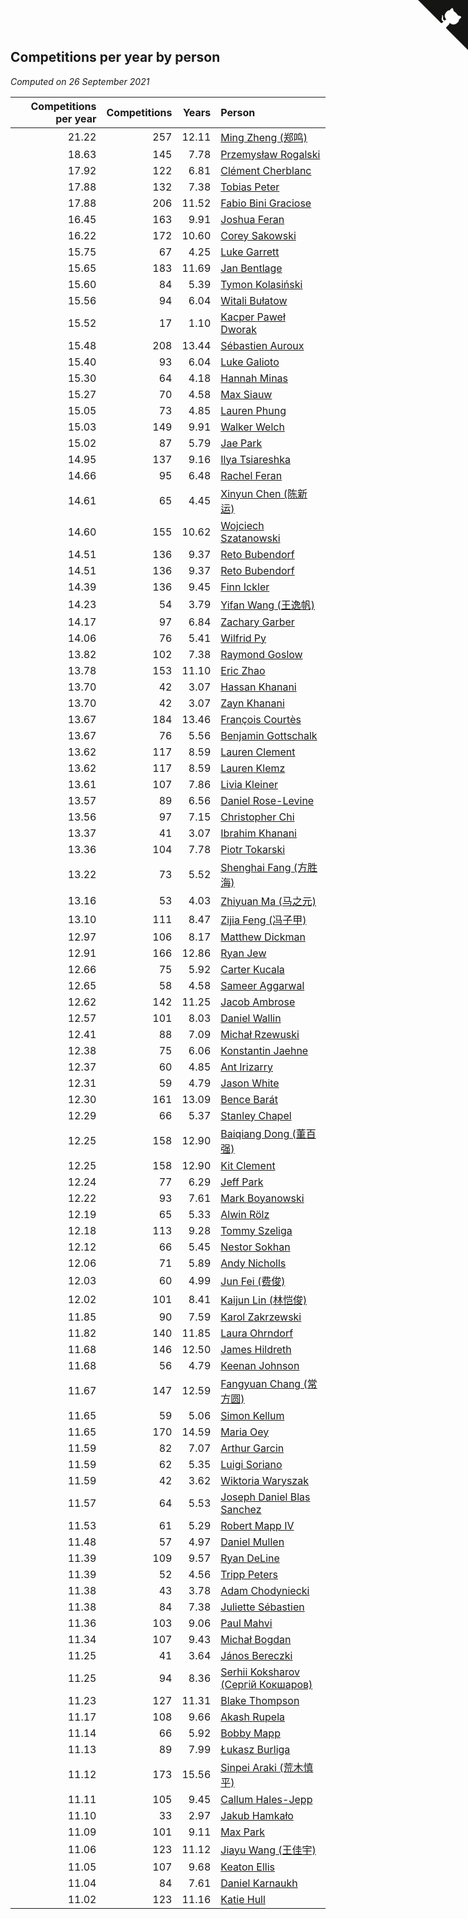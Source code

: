 ## Competitions per year by person

*Computed on 26 September 2021*

| Competitions per year | Competitions | Years | Person |
| ---: | ---: | ---: | :--- |
| 21.22 | 257 | 12.11 | [Ming Zheng (郑鸣)](https://www.worldcubeassociation.org/persons/2009ZHEN11) |
| 18.63 | 145 | 7.78 | [Przemysław Rogalski](https://www.worldcubeassociation.org/persons/2013ROGA02) |
| 17.92 | 122 | 6.81 | [Clément Cherblanc](https://www.worldcubeassociation.org/persons/2014CHER05) |
| 17.88 | 132 | 7.38 | [Tobias Peter](https://www.worldcubeassociation.org/persons/2014PETE03) |
| 17.88 | 206 | 11.52 | [Fabio Bini Graciose](https://www.worldcubeassociation.org/persons/2010GRAC02) |
| 16.45 | 163 | 9.91 | [Joshua Feran](https://www.worldcubeassociation.org/persons/2011FERA01) |
| 16.22 | 172 | 10.60 | [Corey Sakowski](https://www.worldcubeassociation.org/persons/2011SAKO01) |
| 15.75 | 67 | 4.25 | [Luke Garrett](https://www.worldcubeassociation.org/persons/2017GARR05) |
| 15.65 | 183 | 11.69 | [Jan Bentlage](https://www.worldcubeassociation.org/persons/2010BENT01) |
| 15.60 | 84 | 5.39 | [Tymon Kolasiński](https://www.worldcubeassociation.org/persons/2016KOLA02) |
| 15.56 | 94 | 6.04 | [Witali Bułatow](https://www.worldcubeassociation.org/persons/2015BUAT01) |
| 15.52 | 17 | 1.10 | [Kacper Paweł Dworak](https://www.worldcubeassociation.org/persons/2020DWOR01) |
| 15.48 | 208 | 13.44 | [Sébastien Auroux](https://www.worldcubeassociation.org/persons/2008AURO01) |
| 15.40 | 93 | 6.04 | [Luke Galioto](https://www.worldcubeassociation.org/persons/2015GALI02) |
| 15.30 | 64 | 4.18 | [Hannah Minas](https://www.worldcubeassociation.org/persons/2017MINA04) |
| 15.27 | 70 | 4.58 | [Max Siauw](https://www.worldcubeassociation.org/persons/2017SIAU02) |
| 15.05 | 73 | 4.85 | [Lauren Phung](https://www.worldcubeassociation.org/persons/2016PHUN02) |
| 15.03 | 149 | 9.91 | [Walker Welch](https://www.worldcubeassociation.org/persons/2011WELC01) |
| 15.02 | 87 | 5.79 | [Jae Park](https://www.worldcubeassociation.org/persons/2015PARK24) |
| 14.95 | 137 | 9.16 | [Ilya Tsiareshka](https://www.worldcubeassociation.org/persons/2012TERE01) |
| 14.66 | 95 | 6.48 | [Rachel Feran](https://www.worldcubeassociation.org/persons/2015FERA01) |
| 14.61 | 65 | 4.45 | [Xinyun Chen (陈新运)](https://www.worldcubeassociation.org/persons/2017CHEN36) |
| 14.60 | 155 | 10.62 | [Wojciech Szatanowski](https://www.worldcubeassociation.org/persons/2011SZAT01) |
| 14.51 | 136 | 9.37 | [Reto Bubendorf](https://www.worldcubeassociation.org/persons/2012BUBE01) |
| 14.51 | 136 | 9.37 | [Reto Bubendorf](https://www.worldcubeassociation.org/persons/2012BUBE01) |
| 14.39 | 136 | 9.45 | [Finn Ickler](https://www.worldcubeassociation.org/persons/2012ICKL01) |
| 14.23 | 54 | 3.79 | [Yifan Wang (王逸帆)](https://www.worldcubeassociation.org/persons/2017WANY29) |
| 14.17 | 97 | 6.84 | [Zachary Garber](https://www.worldcubeassociation.org/persons/2014GARB01) |
| 14.06 | 76 | 5.41 | [Wilfrid Py](https://www.worldcubeassociation.org/persons/2016PYWI01) |
| 13.82 | 102 | 7.38 | [Raymond Goslow](https://www.worldcubeassociation.org/persons/2014GOSL01) |
| 13.78 | 153 | 11.10 | [Eric Zhao](https://www.worldcubeassociation.org/persons/2010ZHAO19) |
| 13.70 | 42 | 3.07 | [Hassan Khanani](https://www.worldcubeassociation.org/persons/2018KHAN26) |
| 13.70 | 42 | 3.07 | [Zayn Khanani](https://www.worldcubeassociation.org/persons/2018KHAN28) |
| 13.67 | 184 | 13.46 | [François Courtès](https://www.worldcubeassociation.org/persons/2008COUR01) |
| 13.67 | 76 | 5.56 | [Benjamin Gottschalk](https://www.worldcubeassociation.org/persons/2016GOTT01) |
| 13.62 | 117 | 8.59 | [Lauren Clement](https://www.worldcubeassociation.org/persons/2013KLEM01) |
| 13.62 | 117 | 8.59 | [Lauren Klemz](https://www.worldcubeassociation.org/persons/2013KLEM01) |
| 13.61 | 107 | 7.86 | [Livia Kleiner](https://www.worldcubeassociation.org/persons/2013KLEI03) |
| 13.57 | 89 | 6.56 | [Daniel Rose-Levine](https://www.worldcubeassociation.org/persons/2015ROSE01) |
| 13.56 | 97 | 7.15 | [Christopher Chi](https://www.worldcubeassociation.org/persons/2014CHIC01) |
| 13.37 | 41 | 3.07 | [Ibrahim Khanani](https://www.worldcubeassociation.org/persons/2018KHAN27) |
| 13.36 | 104 | 7.78 | [Piotr Tokarski](https://www.worldcubeassociation.org/persons/2013TOKA01) |
| 13.22 | 73 | 5.52 | [Shenghai Fang (方胜海)](https://www.worldcubeassociation.org/persons/2016FANG01) |
| 13.16 | 53 | 4.03 | [Zhiyuan Ma (马之元)](https://www.worldcubeassociation.org/persons/2017MAZH04) |
| 13.10 | 111 | 8.47 | [Zijia Feng (冯子甲)](https://www.worldcubeassociation.org/persons/2013FENG02) |
| 12.97 | 106 | 8.17 | [Matthew Dickman](https://www.worldcubeassociation.org/persons/2013DICK01) |
| 12.91 | 166 | 12.86 | [Ryan Jew](https://www.worldcubeassociation.org/persons/2008JEWR01) |
| 12.66 | 75 | 5.92 | [Carter Kucala](https://www.worldcubeassociation.org/persons/2015KUCA01) |
| 12.65 | 58 | 4.58 | [Sameer Aggarwal](https://www.worldcubeassociation.org/persons/2017AGGA01) |
| 12.62 | 142 | 11.25 | [Jacob Ambrose](https://www.worldcubeassociation.org/persons/2010AMBR01) |
| 12.57 | 101 | 8.03 | [Daniel Wallin](https://www.worldcubeassociation.org/persons/2013WALL03) |
| 12.41 | 88 | 7.09 | [Michał Rzewuski](https://www.worldcubeassociation.org/persons/2014RZEW01) |
| 12.38 | 75 | 6.06 | [Konstantin Jaehne](https://www.worldcubeassociation.org/persons/2015JAEH01) |
| 12.37 | 60 | 4.85 | [Ant Irizarry](https://www.worldcubeassociation.org/persons/2016IRIZ02) |
| 12.31 | 59 | 4.79 | [Jason White](https://www.worldcubeassociation.org/persons/2016WHIT16) |
| 12.30 | 161 | 13.09 | [Bence Barát](https://www.worldcubeassociation.org/persons/2008BARA01) |
| 12.29 | 66 | 5.37 | [Stanley Chapel](https://www.worldcubeassociation.org/persons/2016CHAP04) |
| 12.25 | 158 | 12.90 | [Baiqiang Dong (董百强)](https://www.worldcubeassociation.org/persons/2008DONG06) |
| 12.25 | 158 | 12.90 | [Kit Clement](https://www.worldcubeassociation.org/persons/2008CLEM01) |
| 12.24 | 77 | 6.29 | [Jeff Park](https://www.worldcubeassociation.org/persons/2015PARK08) |
| 12.22 | 93 | 7.61 | [Mark Boyanowski](https://www.worldcubeassociation.org/persons/2014BOYA01) |
| 12.19 | 65 | 5.33 | [Alwin Rölz](https://www.worldcubeassociation.org/persons/2016ROLZ01) |
| 12.18 | 113 | 9.28 | [Tommy Szeliga](https://www.worldcubeassociation.org/persons/2012SZEL01) |
| 12.12 | 66 | 5.45 | [Nestor Sokhan](https://www.worldcubeassociation.org/persons/2016SOKH01) |
| 12.06 | 71 | 5.89 | [Andy Nicholls](https://www.worldcubeassociation.org/persons/2015NICH04) |
| 12.03 | 60 | 4.99 | [Jun Fei (费俊)](https://www.worldcubeassociation.org/persons/2016FEIJ02) |
| 12.02 | 101 | 8.41 | [Kaijun Lin (林恺俊)](https://www.worldcubeassociation.org/persons/2013LINK01) |
| 11.85 | 90 | 7.59 | [Karol Zakrzewski](https://www.worldcubeassociation.org/persons/2014ZAKR01) |
| 11.82 | 140 | 11.85 | [Laura Ohrndorf](https://www.worldcubeassociation.org/persons/2009OHRN01) |
| 11.68 | 146 | 12.50 | [James Hildreth](https://www.worldcubeassociation.org/persons/2009HILD01) |
| 11.68 | 56 | 4.79 | [Keenan Johnson](https://www.worldcubeassociation.org/persons/2016JOHN30) |
| 11.67 | 147 | 12.59 | [Fangyuan Chang (常方圆)](https://www.worldcubeassociation.org/persons/2009CHAN04) |
| 11.65 | 59 | 5.06 | [Simon Kellum](https://www.worldcubeassociation.org/persons/2016KELL12) |
| 11.65 | 170 | 14.59 | [Maria Oey](https://www.worldcubeassociation.org/persons/2007OEYM01) |
| 11.59 | 82 | 7.07 | [Arthur Garcin](https://www.worldcubeassociation.org/persons/2014GARC27) |
| 11.59 | 62 | 5.35 | [Luigi Soriano](https://www.worldcubeassociation.org/persons/2016SORI04) |
| 11.59 | 42 | 3.62 | [Wiktoria Waryszak](https://www.worldcubeassociation.org/persons/2018WARY01) |
| 11.57 | 64 | 5.53 | [Joseph Daniel Blas Sanchez](https://www.worldcubeassociation.org/persons/2016SANC08) |
| 11.53 | 61 | 5.29 | [Robert Mapp IV](https://www.worldcubeassociation.org/persons/2016IVRO01) |
| 11.48 | 57 | 4.97 | [Daniel Mullen](https://www.worldcubeassociation.org/persons/2016MULL04) |
| 11.39 | 109 | 9.57 | [Ryan DeLine](https://www.worldcubeassociation.org/persons/2012DELI01) |
| 11.39 | 52 | 4.56 | [Tripp Peters](https://www.worldcubeassociation.org/persons/2017PETE04) |
| 11.38 | 43 | 3.78 | [Adam Chodyniecki](https://www.worldcubeassociation.org/persons/2017CHOD02) |
| 11.38 | 84 | 7.38 | [Juliette Sébastien](https://www.worldcubeassociation.org/persons/2014SEBA01) |
| 11.36 | 103 | 9.06 | [Paul Mahvi](https://www.worldcubeassociation.org/persons/2012MAHV01) |
| 11.34 | 107 | 9.43 | [Michał Bogdan](https://www.worldcubeassociation.org/persons/2012BOGD01) |
| 11.25 | 41 | 3.64 | [János Bereczki](https://www.worldcubeassociation.org/persons/2018BERE01) |
| 11.25 | 94 | 8.36 | [Serhii Koksharov (Сергій Кокшаров)](https://www.worldcubeassociation.org/persons/2013KOKS01) |
| 11.23 | 127 | 11.31 | [Blake Thompson](https://www.worldcubeassociation.org/persons/2010THOM03) |
| 11.17 | 108 | 9.66 | [Akash Rupela](https://www.worldcubeassociation.org/persons/2012RUPE01) |
| 11.14 | 66 | 5.92 | [Bobby Mapp](https://www.worldcubeassociation.org/persons/2015MAPP01) |
| 11.13 | 89 | 7.99 | [Łukasz Burliga](https://www.worldcubeassociation.org/persons/2013BURL01) |
| 11.12 | 173 | 15.56 | [Sinpei Araki (荒木慎平)](https://www.worldcubeassociation.org/persons/2006ARAK01) |
| 11.11 | 105 | 9.45 | [Callum Hales-Jepp](https://www.worldcubeassociation.org/persons/2012HALE01) |
| 11.10 | 33 | 2.97 | [Jakub Hamkało](https://www.worldcubeassociation.org/persons/2018HAMK01) |
| 11.09 | 101 | 9.11 | [Max Park](https://www.worldcubeassociation.org/persons/2012PARK03) |
| 11.06 | 123 | 11.12 | [Jiayu Wang (王佳宇)](https://www.worldcubeassociation.org/persons/2010WANG53) |
| 11.05 | 107 | 9.68 | [Keaton Ellis](https://www.worldcubeassociation.org/persons/2012ELLI01) |
| 11.04 | 84 | 7.61 | [Daniel Karnaukh](https://www.worldcubeassociation.org/persons/2014KARN02) |
| 11.02 | 123 | 11.16 | [Katie Hull](https://www.worldcubeassociation.org/persons/2010HULL01) |


<a href="https://github.com/jonatanklosko/wca_statistics" class="github-corner" aria-label="View source on Github"><svg width="80" height="80" viewBox="0 0 250 250" style="fill:#151513; color:#fff; position: absolute; top: 0; border: 0; right: 0;" aria-hidden="true"><path d="M0,0 L115,115 L130,115 L142,142 L250,250 L250,0 Z"></path><path d="M128.3,109.0 C113.8,99.7 119.0,89.6 119.0,89.6 C122.0,82.7 120.5,78.6 120.5,78.6 C119.2,72.0 123.4,76.3 123.4,76.3 C127.3,80.9 125.5,87.3 125.5,87.3 C122.9,97.6 130.6,101.9 134.4,103.2" fill="currentColor" style="transform-origin: 130px 106px;" class="octo-arm"></path><path d="M115.0,115.0 C114.9,115.1 118.7,116.5 119.8,115.4 L133.7,101.6 C136.9,99.2 139.9,98.4 142.2,98.6 C133.8,88.0 127.5,74.4 143.8,58.0 C148.5,53.4 154.0,51.2 159.7,51.0 C160.3,49.4 163.2,43.6 171.4,40.1 C171.4,40.1 176.1,42.5 178.8,56.2 C183.1,58.6 187.2,61.8 190.9,65.4 C194.5,69.0 197.7,73.2 200.1,77.6 C213.8,80.2 216.3,84.9 216.3,84.9 C212.7,93.1 206.9,96.0 205.4,96.6 C205.1,102.4 203.0,107.8 198.3,112.5 C181.9,128.9 168.3,122.5 157.7,114.1 C157.9,116.9 156.7,120.9 152.7,124.9 L141.0,136.5 C139.8,137.7 141.6,141.9 141.8,141.8 Z" fill="currentColor" class="octo-body"></path></svg></a><style>.github-corner:hover .octo-arm{animation:octocat-wave 560ms ease-in-out}@keyframes octocat-wave{0%,100%{transform:rotate(0)}20%,60%{transform:rotate(-25deg)}40%,80%{transform:rotate(10deg)}}@media (max-width:500px){.github-corner:hover .octo-arm{animation:none}.github-corner .octo-arm{animation:octocat-wave 560ms ease-in-out}}</style>

